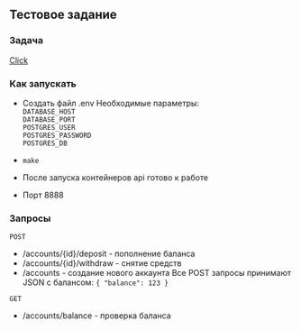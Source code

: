 ## Тестовое задание

### Задача

[Click](https://docs.google.com/document/d/117-46922KU_HaKepb3v1zirv9S2m7Ue69jgXfoRGjTg/edit?pli=1#heading=h.pf7how9ocifx)

### Как запускать

- Создать файл .env
Необходимые параметры: \
`DATABASE_HOST` \
`DATABASE_PORT` \
`POSTGRES_USER` \
`POSTGRES_PASSWORD` \
`POSTGRES_DB`


- `make`

- После запуска контейнеров api готово к работе
- Порт 8888

### Запросы

`POST`
- /accounts/{id}/deposit - пополнение баланса
- /accounts/{id}/withdraw - снятие средств
- /accounts - создание нового аккаунта
Все POST запросы принимают JSON с балансом:
`{ "balance": 123 }`

`GET`
- /accounts/balance - проверка баланса
